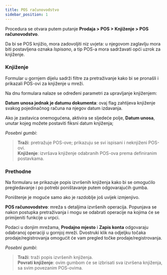 ```yaml
---
title: POS računovodstvo
sidebar_position: 1
---
```


Procedura se otvara putem putanje **Prodaja > POS > Knjiženje > POS računovodstvo**. 

Da bi se POS knjižio, mora zadovoljiti niz uvjeta: u njegovom zaglavlju mora biti postavljena oznaka *Ispisano*, a tip POS-a mora sadržavati opći uzrok za knjiženje.

### Knjiženje

Formular u gornjem dijelu sadrži filtre za pretraživanje kako bi se pronašli i prikazali POS-ovi za knjiženje u mreži.

Na dnu formulara nalaze se određeni parametri za upravljanje knjiženjem:

**Datum unosa jednak je datumu dokumenta**: ovaj flag zahtijeva knjiženje svakog pojedinačnog računa na njegov datum izdavanja.

Ako je zastavica onemogućena, aktivira se sljedeće polje, **Datum unosa**, unutar kojeg možete postaviti fiksni datum knjiženja;

*Posebni gumbi*: 
> **Traži**: pretražuje POS-ove; prikazuju se svi ispisani i neknjiženi POS-ovi.    
> **Knjiženje**: izvršava knjiženje odabranih POS-ova prema definiranim postavkama.  

### Prethodne 

Na formularu se prikazuje popis izvršenih knjiženja kako bi se omogućilo pregledavanje i po potrebi poništavanje putem odgovarajućih gumba.

Poništenje je moguće samo ako je razdoblje još uvijek izmjenjivo.

**POS računovodstvo**: mreža s detaljima izvršenih operacija. Popunjava se nakon postupka pretraživanja i mogu se odabrati operacije na kojima će se primijeniti funkcije u vrpci.

Podaci u donjim mrežama, **Prodajno mjesto** i **Zapis konta** odgovaraju odabranoj operaciji u gornjoj mreži. Dvostruki klik na odjeljku točaka prodaje/registrovanja omogućit će vam pregled točke prodaje/registrovanja.

*Posebni gumbi*:
> **Traži**: traži popis izvršenih knjiženja.  
> **Povrati knjiženje**: ovim gumbom će se izbrisati sva izvršena knjiženja, sa svim povezanim POS-ovima.   
